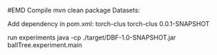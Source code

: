 #EMD
Compile
mvn clean package
Datasets:

Add dependency in pom.xml:
        <dependency>
            <groupId>torch-clus</groupId>
            <artifactId>torch-clus</artifactId>
            <version>0.0.1-SNAPSHOT</version>
        </dependency>

run experiments
java -cp ./target/DBF-1.0-SNAPSHOT.jar ballTree.experiment.main

